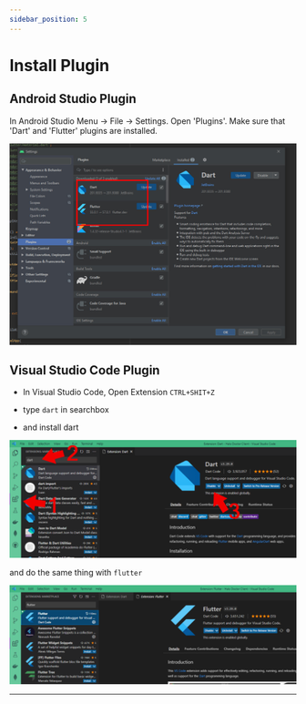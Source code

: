 ```yaml
---
sidebar_position: 5
---
```


# Install Plugin

## Android Studio Plugin

In Android Studio Menu -> File -> Settings. Open 'Plugins'. Make sure that 'Dart' and 'Flutter' plugins are installed.

![Example banner](./assets/check_android_plugin.jpg)

## Visual Studio Code Plugin

- In Visual Studio Code, Open Extension `CTRL+SHIT+Z`

- type `dart` in searchbox

- and install dart

![Example banner](./assets/plugin_flutter2.png)

and do the same thing with `flutter`

![Example banner](./assets/flutter_plugin3.PNG)

---

